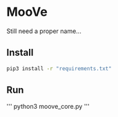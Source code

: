 # MooVe

Still need a proper name... 

## Install

```bash
pip3 install -r "requirements.txt"
```

## Run

'''
python3 moove_core.py
'''